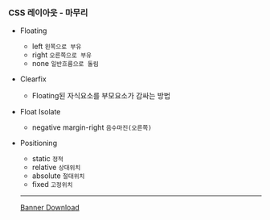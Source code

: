 ### CSS 레이아웃 - 마무리

- Floating
	- left `왼쪽으로 부유`
	- right `오른쪽으로 부유`
	- none `일반흐름으로 돌림`

- Clearfix
	- Floating된 자식요소를 부모요소가 감싸는 방법

- Float Isolate
	- negative margin-right `음수마진(오른쪽)`

- Positioning
	- static `정적`
	- relative `상대위치`
	- absolute `절대위치`
	- fixed `고정위치`

	---

	[Banner Download](http://all-free-download.com/free-psd/download/banner_illustrator_landscape_psd_layered_2_175994_download.html)